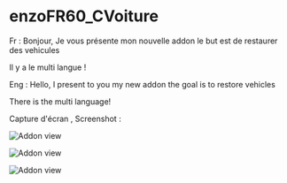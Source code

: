 # enzoFR60_CVoiture

Fr : 
Bonjour, Je vous présente mon nouvelle addon le but est de restaurer des vehicules

Il y a le multi langue !

Eng : 
Hello, I present to you my new addon the goal is to restore vehicles

There is the multi language!

Capture d'écran , Screenshot :
<p><img src="https://media.discordapp.net/attachments/445207659235508226/451526965317599252/20180530154129_1.jpg?width=841&height=474" alt="Addon view" data-canonical-src="https://media.discordapp.net/attachments/445207659235508226/451526965317599252/20180530154129_1.jpg?width=841&height=474" style="max-width:100%;"></p>

<p><img src="https://media.discordapp.net/attachments/445207659235508226/451526966365913088/20180530154226_1.jpg?width=841&height=474" alt="Addon view" data-canonical-src="https://media.discordapp.net/attachments/445207659235508226/451526966365913088/20180530154226_1.jpg?width=841&height=474" style="max-width:100%;"></p>

<p><img src="https://media.discordapp.net/attachments/445207659235508226/451526967385391117/20180530154234_1.jpg?width=841&height=474" alt="Addon view" data-canonical-src="https://media.discordapp.net/attachments/445207659235508226/451526967385391117/20180530154234_1.jpg?width=841&height=474" style="max-width:100%;"></p>
